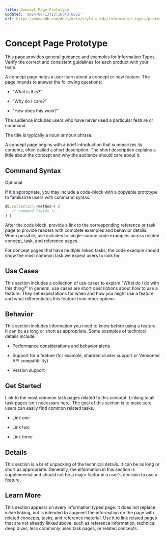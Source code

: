 ```yaml
---
title: Concept Page Prototype
updated: '2024-08-13T13:16:43.865Z'
url: https://mongodb.com/docs/meta/style-guide/information-types/prototypes/concept/
---
```


# Concept Page Prototype

This page provides general guidance and examples for Information Types. Verify the correct and consistent guidelines for each product with your team.

A concept page helps a user learn about a concept or new feature. The page intends to answer the following questions:

- "What is this?"

- "Why do I care?"

- "How does this work?"

The audience includes users who have never used a particular feature or command.

The title is typically a noun or noun phrase.

A concept page begins with a brief introduction that summarizes its contents, often called a short description. The short description explains a little about the concept and why the audience should care about it.

## Command Syntax

Optional.

If it's appropriate, you may include a code-block with a copyable prototype to familiarize users with command syntax.

```javascript
db.collection.<method>( {
   /* command fields */
} )
```

After the code block, provide a link to the corresponding reference or task page to provide readers with complete examples and behavior details. When possible, use includes to single-source code examples across related concept, task, and reference pages.

For concept pages that have multiple linked tasks, the code example should show the most common task we expect users to look for.

## Use Cases

This section includes a collection of use cases to explain "What do I do with this thing?" In general, use cases are short descriptions about how to use a feature. They set expectations for when and how you might use a feature and what differentiates this feature from other options.

## Behavior

This section includes information you need to know before using a feature. It can be as long or short as appropriate. Some examples of technical details include:

- Performance considerations and behavior alerts

- Support for a feature (for example, sharded cluster support or Versioned API compatibility)

- Version support

## Get Started

Link to the most common task pages related to this concept. Linking to all task pages isn't necessary here. The goal of this section is to make sure users can easily find common related tasks.

- Link one

- Link two

- Link three

## Details

This section is a brief unpacking of the technical details. It can be as long or short as appropriate. Generally, the information in this section is supplemental and should not be a major factor in a user's decision to use a feature.

## Learn More

This section appears on every information typed page. It does not replace inline linking, but is intended to augment the information on the page with related concepts, tasks, and reference material. Use it to link related pages that are not already linked above, such as reference information, technical deep dives, less commonly used task pages, or related concepts.